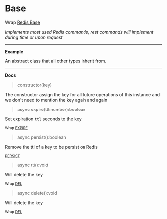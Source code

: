 # Base

Wrap [Redis Base](https://redis.io/commands#generic)

_Implements most used Redis commands, rest commands will implement during time or upon request_

---

**Example**

An abstract class that all other types inherit from. 

---

**Docs**

> constructor(key)

The constructor assign the key for all future operations of this instance 
and we don't need to mention the key again and again

> async expire(ttl:number):boolean

Set expiration `ttl` seconds to the key

<sub>Wrap [EXPIRE](https://redis.io/commands/expire)</sub>

> async persist():boolean

Remove the ttl of a key to be persist on Redis

<sub>[PERSIST](https://redis.io/commands/persist)</sub>

> async ttl():void

Will delete the key

<sub>Wrap [DEL](https://redis.io/commands/del)</sub>


> async delete():void

Will delete the key

<sub>Wrap [DEL](https://redis.io/commands/del)</sub>
